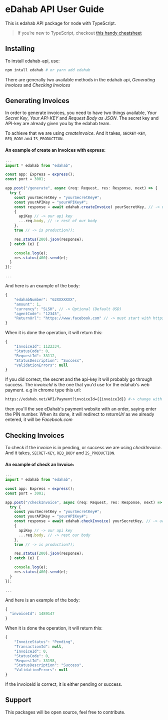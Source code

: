 # eDahab API User Guide

This is edahab API package for node with TypeScript.

> If you’re new to TypeScript, checkout [this handy cheatsheet](https://devhints.io/typescript)

## Installing

To install edahab-api, use:

```bash
npm intall edahab # or yarn add edahab
```

There are generally two available methods in the edahab api, _Generating invoices_ and _Checking Invoices_

## Generating Invoices

In order to generate invoices, you need to have two things available, _Your Secret Key_, _Your API-KEY_ and _Request Body as JSON_. The secret key and API-key are already given you by the edahab team.

To achieve that we are using _createInvoice_. And it takes, `SECRET-KEY`, `REQ_BODY` and `IS_PRODUCTION`.

#### An example of create an Invoices with express:

```typescript
...
import * edahab from "edahab";

const app: Express = express();
const port = 3001;

app.post("/generate", async (req: Request, res: Response, next) => {
  try {
    const yourSecretKey = "yourSecretKey#";
    const yourAPIKey = "yourAPIKey#";
    const response = await edahab.createInvoice( yourSecretKey, // -> ur secret key
    {
      apiKey // -> our api key
      ...req.body, // -> rest of our body
    },
    true // -> is production?);

    res.status(200).json(response);
  } catch (e) {

    console.log(e);
    res.status(400).send(e);
  }
});

...
```

And here is an example of the body:

```javascript
{
    "edahabNumber": "62XXXXXXX",
    "amount": 1,
    "currency": "SLSH", // -> Optional (Default USD)
    "agentCode": "12345",
    "ReturnUrl": "https://www.facebook.com" // -> must start with https://
}
```

When it is done the operation, it will return this:

```javascript
{
    "InvoiceId": 1122334,
    "StatusCode": 0,
    "RequestId": 33112,
    "StatusDescription": "Success",
    "ValidationErrors": null
}
```

If you did correct, the secret and the api-key it will probably go through success. The _invoiceId_ is the one that you'd use for the edahab's web payment. e.g in chrome type this url:

```bash
https://edahab.net/API/Payment?invoiceId={{invoiceId}} #-> change with generated one
```

then you'll the see eDahab's payment website with an order, saying enter the PIN number. When its done, it will redirect to _returnUrl_ as we already entered, it will be _Facebook.com_

## Checking Invoices

To check if the invoice is in pending, or success we are using _checkInvoice_. And it takes, `SECRET-KEY`, `REQ_BODY` and `IS_PRODUCTION`.

#### An example of check an Invoice:

```typescript
...
import * edahab from "edahab";

const app: Express = express();
const port = 3001;

app.post("/checkInvoice", async (req: Request, res: Response, next) => {
  try {
    const yourSecretKey = "yourSecretKey#";
    const yourAPIKey = "yourAPIKey#";
    const response = await edahab.checkInvoice( yourSecretKey, // -> ur secret key
    {
      apiKey // -> our api key
      ...req.body, // -> rest our body
    },
    true // -> is production?);

    res.status(200).json(response);
  } catch (e) {

    console.log(e);
    res.status(400).send(e);
  }
});

...
```

And here is an example of the body:

```javascript
{
  "invoiceId": 1489147
}
```

When it is done the operation, it will return this:

```javascript
{
    "InvoiceStatus": "Pending",
    "TransactionId": null,
    "InvoiceId": 0,
    "StatusCode": 0,
    "RequestId": 33198,
    "StatusDescription": "Success",
    "ValidationErrors": null
}
```

If the invoiceId is correct, it is either pending or success.

## Support

This packages will be open source, feel free to contribute.
